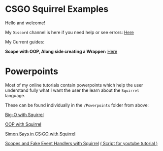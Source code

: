 # CSGO Squirrel Examples
Hello and welcome!

My `Discord` channel is here if you need help or see errors: [Here](https://discord.gg/bfrGfJ8)

My Current guides:

**Scope with OOP, Along side creating a Wrapper:** [Here](https://github.com/TheE7Player/CSGO_Squirrel_Examples/blob/master/Scope%2C%20OOP%20Tutorial/scope_and_wrapper.md)

# Powerpoints

Most of my online tutorials contain powerpoints which help the user understand fully what I want the user the learn about the `Squirrel` language.

These can be found individually in the `/Powerpoints` folder from above:

[Big-O with Squirrel](https://github.com/TheE7Player/CSGO_Squirrel_Examples/blob/master/Powerpoints/squrriel_bigo.pptx)

[OOP with Squirrel](https://github.com/TheE7Player/CSGO_Squirrel_Examples/blob/master/Powerpoints/squrriel_oop.pptx)

[Simon Says in CS:GO with Squirrel](https://github.com/TheE7Player/CSGO_Squirrel_Examples/blob/master/Powerpoints/squrriel_simonsays.pptx)

[Scopes and Fake Event Handlers with Squirrel](https://github.com/TheE7Player/CSGO_Squirrel_Examples/blob/master/Powerpoints/squrriel_scope.pptx)
[( Script for youtube tutorial )](https://github.com/TheE7Player/CSGO_Squirrel_Examples/blob/master/Scope%2C%20OOP%20Tutorial/csgo/scripts/vscripts/scope_tutorial/tutorial.nut)
